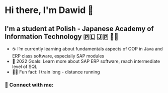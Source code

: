 # Hi there, I'm Dawid 👋 

## I'm a student at Polish - Japanese Academy of Information Technology 🇵🇱 🇯🇵 👨‍🎓

- ☕ I’m currently learning about fundamentals aspects of OOP in Java and ERP class software, especially SAP modules
- 💫 2022 Goals: Learn more about SAP ERP software, reach intermediate level of SQL
- 🏃‍♂️ Fun fact: I train long - distance running

### 🤝 Connect with me:

<br>
</br>


